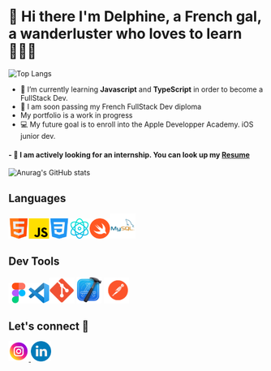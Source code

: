 # 👋 Hi there I'm Delphine, a French gal, a wanderluster who loves to learn 👩🏾‍💻

![Top Langs](https://github-readme-stats.vercel.app/api/top-langs/?username=delphine2669&layout=compact)

- 🌱 I’m currently learning **Javascript** and **TypeScript** in order to become a FullStack Dev.
- 🔭 I am soon passing my French FullStack Dev diploma
- My portfolio is a work in progress
- 💻 My future goal is to enroll into the Apple Developper Academy. iOS junior dev.

#### - 🚨 I am actively looking for an internship. You can look up my <a href="https://delphine-t-2669.com](https://portfolio.delphine-t-2669.com/resume">Resume</a>

![Anurag's GitHub stats](https://github-readme-stats.vercel.app/api?username=delphine2669&show_icons=true&theme=synthwave)

## Languages

<img src="html.png" width="40px" alt="logo html5"><img src="JS.png" width="40px" alt="logo html5"><img src="css.png" width="40px" alt="logo cdd"><img src="react.png" width="40px" alt="logo react"><img src="swift.png" width="40px" alt="logo swift"><img src="mysql.png" width="50px" alt="logo mysql">

## Dev Tools

<img src="figma.png" width="40px" alt="logo figma"><img src="vscode.png" width="40px" alt="logo vscode"><img src="git.png" width="50px" alt="logo git">
<img src="xcode.png" width="50px" alt="logo xcode">
<img src="postman.png" width="50px" alt="logo xcode">

## Let's connect 🤝

<a href="https://www.instagram.com/delphine.thevenet/">
<img src="imagecopy.png" alt="logo instagram">
</a>
<a href="https://www.linkedin.com/in/d-thevenet/">
<img src="linkedin.png" alt="logo linkedin" width="40px"></a>

